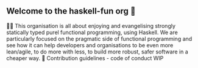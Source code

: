 ## Welcome to the haskell-fun org 👋

🙋‍♀️ This organisation is all about enjoying and evangelising strongly statically typed purel functional programming, using Haskell. We are particularly focused on the pragmatic side of functional programming and see how it can help developers and organisations to be even more lean/agile, to do more with less, to build more robust, safer software in a cheaper way. 
🌈 Contribution guidelines - code of conduct WIP

